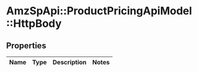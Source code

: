 # AmzSpApi::ProductPricingApiModel::HttpBody

## Properties
Name | Type | Description | Notes
------------ | ------------- | ------------- | -------------

